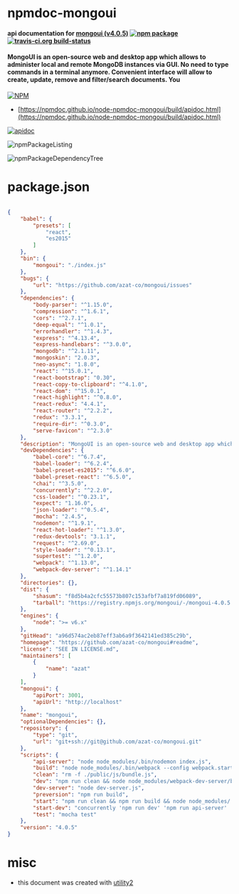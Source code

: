 # npmdoc-mongoui

#### api documentation for  [mongoui (v4.0.5)](https://github.com/azat-co/mongoui#readme)  [![npm package](https://img.shields.io/npm/v/npmdoc-mongoui.svg?style=flat-square)](https://www.npmjs.org/package/npmdoc-mongoui) [![travis-ci.org build-status](https://api.travis-ci.org/npmdoc/node-npmdoc-mongoui.svg)](https://travis-ci.org/npmdoc/node-npmdoc-mongoui)

#### MongoUI is an open-source web and desktop app which allows to administer local and remote MongoDB instances via GUI. No need to type commands in a terminal anymore. Convenient interface will allow to create, update, remove and filter/search documents. You

[![NPM](https://nodei.co/npm/mongoui.png?downloads=true&downloadRank=true&stars=true)](https://www.npmjs.com/package/mongoui)

- [https://npmdoc.github.io/node-npmdoc-mongoui/build/apidoc.html](https://npmdoc.github.io/node-npmdoc-mongoui/build/apidoc.html)

[![apidoc](https://npmdoc.github.io/node-npmdoc-mongoui/build/screenCapture.buildCi.browser.%252Ftmp%252Fbuild%252Fapidoc.html.png)](https://npmdoc.github.io/node-npmdoc-mongoui/build/apidoc.html)

![npmPackageListing](https://npmdoc.github.io/node-npmdoc-mongoui/build/screenCapture.npmPackageListing.svg)

![npmPackageDependencyTree](https://npmdoc.github.io/node-npmdoc-mongoui/build/screenCapture.npmPackageDependencyTree.svg)



# package.json

```json

{
    "babel": {
        "presets": [
            "react",
            "es2015"
        ]
    },
    "bin": {
        "mongoui": "./index.js"
    },
    "bugs": {
        "url": "https://github.com/azat-co/mongoui/issues"
    },
    "dependencies": {
        "body-parser": "^1.15.0",
        "compression": "^1.6.1",
        "cors": "^2.7.1",
        "deep-equal": "^1.0.1",
        "errorhandler": "^1.4.3",
        "express": "^4.13.4",
        "express-handlebars": "^3.0.0",
        "mongodb": "^2.1.11",
        "mongoskin": "2.0.3",
        "neo-async": "1.8.0",
        "react": "^15.0.1",
        "react-bootstrap": "0.30",
        "react-copy-to-clipboard": "^4.1.0",
        "react-dom": "^15.0.1",
        "react-highlight": "^0.8.0",
        "react-redux": "4.4.1",
        "react-router": "^2.2.2",
        "redux": "3.3.1",
        "require-dir": "^0.3.0",
        "serve-favicon": "^2.3.0"
    },
    "description": "MongoUI is an open-source web and desktop app which allows to administer local and remote MongoDB instances via GUI. No need to type commands in a terminal anymore. Convenient interface will allow to create, update, remove and filter/search documents. You",
    "devDependencies": {
        "babel-core": "^6.7.4",
        "babel-loader": "^6.2.4",
        "babel-preset-es2015": "^6.6.0",
        "babel-preset-react": "^6.5.0",
        "chai": "^3.5.0",
        "concurrently": "^2.2.0",
        "css-loader": "^0.23.1",
        "expect": "1.16.0",
        "json-loader": "^0.5.4",
        "mocha": "2.4.5",
        "nodemon": "^1.9.1",
        "react-hot-loader": "^1.3.0",
        "redux-devtools": "3.1.1",
        "request": "^2.69.0",
        "style-loader": "^0.13.1",
        "supertest": "^1.2.0",
        "webpack": "^1.13.0",
        "webpack-dev-server": "^1.14.1"
    },
    "directories": {},
    "dist": {
        "shasum": "f8d5b4a2cfc55573b807c153afbf7a819fd06089",
        "tarball": "https://registry.npmjs.org/mongoui/-/mongoui-4.0.5.tgz"
    },
    "engines": {
        "node": ">= v6.x"
    },
    "gitHead": "a96d574ac2eb87eff3ab6a9f3642141ed385c29b",
    "homepage": "https://github.com/azat-co/mongoui#readme",
    "license": "SEE IN LICENSE.md",
    "maintainers": [
        {
            "name": "azat"
        }
    ],
    "mongoui": {
        "apiPort": 3001,
        "apiUrl": "http://localhost"
    },
    "name": "mongoui",
    "optionalDependencies": {},
    "repository": {
        "type": "git",
        "url": "git+ssh://git@github.com/azat-co/mongoui.git"
    },
    "scripts": {
        "api-server": "node node_modules/.bin/nodemon index.js",
        "build": "node node_modules/.bin/webpack --config webpack.start.config.js",
        "clean": "rm -f ./public/js/bundle.js",
        "dev": "npm run clean && node node_modules/webpack-dev-server/bin/webpack-dev-server.js --content-base public --hot",
        "dev-server": "node dev-server.js",
        "preversion": "npm run build",
        "start": "npm run clean && npm run build && node node_modules/.bin/nodemon index.js",
        "start-dev": "concurrently 'npm run dev' 'npm run api-server' 'npm run dev-server'",
        "test": "mocha test"
    },
    "version": "4.0.5"
}
```



# misc
- this document was created with [utility2](https://github.com/kaizhu256/node-utility2)
